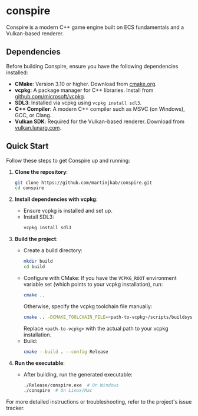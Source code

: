 # conspire

Conspire is a modern C++ game engine built on ECS fundamentals and a Vulkan-based renderer.

## Dependencies

Before building Conspire, ensure you have the following dependencies installed:

- **CMake**: Version 3.10 or higher. Download from [cmake.org](https://cmake.org/download/).
- **vcpkg**: A package manager for C++ libraries. Install from [github.com/microsoft/vcpkg](https://github.com/microsoft/vcpkg).
- **SDL3**: Installed via vcpkg using `vcpkg install sdl3`.
- **C++ Compiler**: A modern C++ compiler such as MSVC (on Windows), GCC, or Clang.
- **Vulkan SDK**: Required for the Vulkan-based renderer. Download from [vulkan.lunarg.com](https://vulkan.lunarg.com/sdk/home).

## Quick Start

Follow these steps to get Conspire up and running:

1. **Clone the repository**:

   ```bash
   git clone https://github.com/martinjkab/conspire.git
   cd conspire
   ```

2. **Install dependencies with vcpkg**:

   - Ensure vcpkg is installed and set up.
   - Install SDL3:
     ```bash
     vcpkg install sdl3
     ```

3. **Build the project**:

   - Create a build directory:
     ```bash
     mkdir build
     cd build
     ```
   - Configure with CMake:
     If you have the `VCPKG_ROOT` environment variable set (which points to your vcpkg installation), run:
     ```bash
     cmake ..
     ```
     Otherwise, specify the vcpkg toolchain file manually:
     ```bash
     cmake .. -DCMAKE_TOOLCHAIN_FILE=<path-to-vcpkg>/scripts/buildsystems/vcpkg.cmake
     ```
     Replace `<path-to-vcpkg>` with the actual path to your vcpkg installation.
   - Build:
     ```bash
     cmake --build . --config Release
     ```

4. **Run the executable**:
   - After building, run the generated executable:
     ```bash
     ./Release/conspire.exe  # On Windows
     ./conspire  # On Linux/Mac
     ```

For more detailed instructions or troubleshooting, refer to the project's issue tracker.
